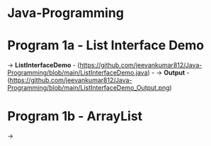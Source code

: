 # Java-Programming

# Program 1a - List Interface Demo
-> **ListInterfaceDemo** - (https://github.com/jeevankumar812/Java-Programming/blob/main/ListInterfaceDemo.java)  - -> **Output** - (https://github.com/jeevankumar812/Java-Programming/blob/main/ListInterfaceDemo_Output.png)

# Program 1b - ArrayList
->

